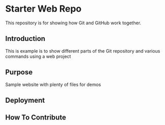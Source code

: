 # Starter Web Repo

This repository is for showing how Git and GitHub work together.

## Introduction

This is example is to show different parts of the Git repository and various commands using a web project

## Purpose

Sample website with plenty of files for demos

## Deployment

## How To Contribute